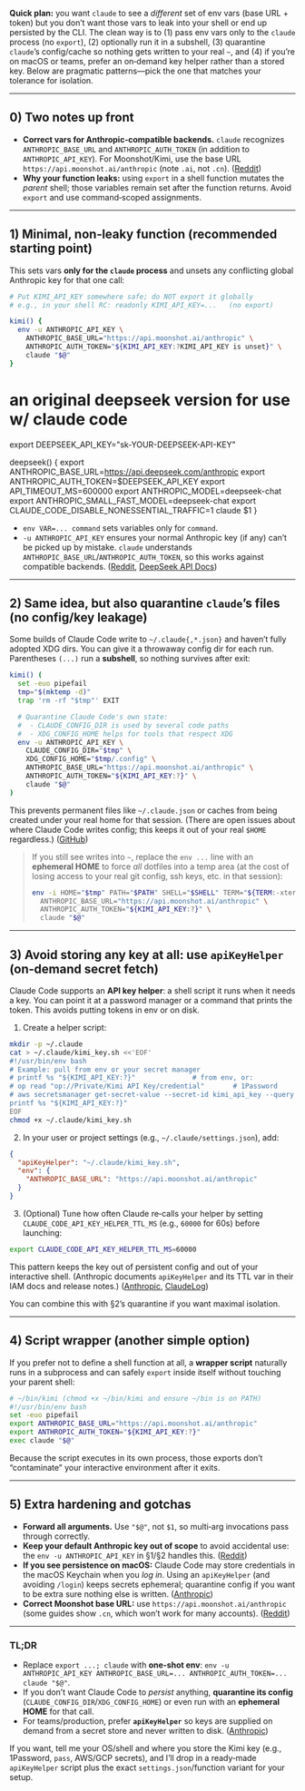 **Quick plan:** you want `claude` to see a *different* set of env vars (base URL + token) but you don’t want those vars to leak into your shell or end up persisted by the CLI. The clean way is to (1) pass env vars only to the `claude` process (no `export`), (2) optionally run it in a subshell, (3) quarantine `claude`’s config/cache so nothing gets written to your real `~`, and (4) if you’re on macOS or teams, prefer an on‑demand key helper rather than a stored key. Below are pragmatic patterns—pick the one that matches your tolerance for isolation.

---

## 0) Two notes up front

* **Correct vars for Anthropic‑compatible backends.** `claude` recognizes `ANTHROPIC_BASE_URL` and `ANTHROPIC_AUTH_TOKEN` (in addition to `ANTHROPIC_API_KEY`). For Moonshot/Kimi, use the base URL `https://api.moonshot.ai/anthropic` (note `.ai`, not `.cn`). ([Reddit][1])
* **Why your function leaks:** using `export` in a shell function mutates the *parent* shell; those variables remain set after the function returns. Avoid `export` and use command‑scoped assignments.

---

## 1) Minimal, non‑leaky function (recommended starting point)

This sets vars **only for the `claude` process** and unsets any conflicting global Anthropic key for that one call:

```bash
# Put KIMI_API_KEY somewhere safe; do NOT export it globally
# e.g., in your shell RC: readonly KIMI_API_KEY=...   (no export)

kimi() {
  env -u ANTHROPIC_API_KEY \
    ANTHROPIC_BASE_URL="https://api.moonshot.ai/anthropic" \
    ANTHROPIC_AUTH_TOKEN="${KIMI_API_KEY:?KIMI_API_KEY is unset}" \
    claude "$@"
}
```

# an original deepseek version for use w/ claude code
export DEEPSEEK_API_KEY="sk-YOUR-DEEPSEEK-API-KEY"

deepseek() {
    export ANTHROPIC_BASE_URL=https://api.deepseek.com/anthropic
    export ANTHROPIC_AUTH_TOKEN=$DEEPSEEK_API_KEY
    export API_TIMEOUT_MS=600000
    export ANTHROPIC_MODEL=deepseek-chat
    export ANTHROPIC_SMALL_FAST_MODEL=deepseek-chat
    export CLAUDE_CODE_DISABLE_NONESSENTIAL_TRAFFIC=1
    claude $1
}


* `env VAR=... command` sets variables only for `command`.
* `-u ANTHROPIC_API_KEY` ensures your normal Anthropic key (if any) can’t be picked up by mistake.
  `claude` understands `ANTHROPIC_BASE_URL`/`ANTHROPIC_AUTH_TOKEN`, so this works against compatible backends. ([Reddit][1], [DeepSeek API Docs][2])

---

## 2) Same idea, but also quarantine `claude`’s files (no config/key leakage)

Some builds of Claude Code write to `~/.claude{,*.json}` and haven’t fully adopted XDG dirs. You can give it a throwaway config dir for each run. Parentheses `(...)` run a **subshell**, so nothing survives after exit:

```bash
kimi() (
  set -euo pipefail
  tmp="$(mktemp -d)"
  trap 'rm -rf "$tmp"' EXIT

  # Quarantine Claude Code's own state:
  #  - CLAUDE_CONFIG_DIR is used by several code paths
  #  - XDG_CONFIG_HOME helps for tools that respect XDG
  env -u ANTHROPIC_API_KEY \
    CLAUDE_CONFIG_DIR="$tmp" \
    XDG_CONFIG_HOME="$tmp/.config" \
    ANTHROPIC_BASE_URL="https://api.moonshot.ai/anthropic" \
    ANTHROPIC_AUTH_TOKEN="${KIMI_API_KEY:?}" \
    claude "$@"
)
```

This prevents permanent files like `~/.claude.json` or caches from being created under your real home for that session. (There are open issues about where Claude Code writes config; this keeps it out of your real `$HOME` regardless.) ([GitHub][3])

> If you still see writes into `~`, replace the `env ...` line with an **ephemeral HOME** to force *all* dotfiles into a temp area (at the cost of losing access to your real git config, ssh keys, etc. in that session):
>
> ```bash
> env -i HOME="$tmp" PATH="$PATH" SHELL="$SHELL" TERM="${TERM:-xterm-256color}" \
>   ANTHROPIC_BASE_URL="https://api.moonshot.ai/anthropic" \
>   ANTHROPIC_AUTH_TOKEN="${KIMI_API_KEY:?}" \
>   claude "$@"
> ```

---

## 3) Avoid storing any key at all: use `apiKeyHelper` (on‑demand secret fetch)

Claude Code supports an **API key helper**: a shell script it runs when it needs a key. You can point it at a password manager or a command that prints the token. This avoids putting tokens in env or on disk.

1. Create a helper script:

```bash
mkdir -p ~/.claude
cat > ~/.claude/kimi_key.sh <<'EOF'
#!/usr/bin/env bash
# Example: pull from env or your secret manager
# printf %s "${KIMI_API_KEY:?}"              # from env, or:
# op read "op://Private/Kimi API Key/credential"       # 1Password
# aws secretsmanager get-secret-value --secret-id kimi_api_key --query SecretString --output text
printf %s "${KIMI_API_KEY:?}"
EOF
chmod +x ~/.claude/kimi_key.sh
```

2. In your user or project settings (e.g., `~/.claude/settings.json`), add:

```json
{
  "apiKeyHelper": "~/.claude/kimi_key.sh",
  "env": {
    "ANTHROPIC_BASE_URL": "https://api.moonshot.ai/anthropic"
  }
}
```

3. (Optional) Tune how often Claude re‑calls your helper by setting
   `CLAUDE_CODE_API_KEY_HELPER_TTL_MS` (e.g., `60000` for 60s) before launching:

```bash
export CLAUDE_CODE_API_KEY_HELPER_TTL_MS=60000
```

This pattern keeps the key out of persistent config and out of your interactive shell. (Anthropic documents `apiKeyHelper` and its TTL var in their IAM docs and release notes.) ([Anthropic][4], [ClaudeLog][5])

You can combine this with §2’s quarantine if you want maximal isolation.

---

## 4) Script wrapper (another simple option)

If you prefer not to define a shell function at all, a **wrapper script** naturally runs in a subprocess and can safely `export` inside itself without touching your parent shell:

```bash
# ~/bin/kimi (chmod +x ~/bin/kimi and ensure ~/bin is on PATH)
#!/usr/bin/env bash
set -euo pipefail
export ANTHROPIC_BASE_URL="https://api.moonshot.ai/anthropic"
export ANTHROPIC_AUTH_TOKEN="${KIMI_API_KEY:?}"
exec claude "$@"
```

Because the script executes in its own process, those exports don’t “contaminate” your interactive environment after it exits.

---

## 5) Extra hardening and gotchas

* **Forward all arguments.** Use `"$@"`, not `$1`, so multi‑arg invocations pass through correctly.
* **Keep your default Anthropic key out of scope** to avoid accidental use: the `env -u ANTHROPIC_API_KEY` in §1/§2 handles this. ([Reddit][1])
* **If you see persistence on macOS:** Claude Code may store credentials in the macOS Keychain when you *log in*. Using an `apiKeyHelper` (and avoiding `/login`) keeps secrets ephemeral; quarantine config if you want to be extra sure nothing else is written. ([Anthropic][4])
* **Correct Moonshot base URL:** use `https://api.moonshot.ai/anthropic` (some guides show `.cn`, which won’t work for many accounts). ([Reddit][1])

---

### TL;DR

* Replace `export ...; claude` with **one‑shot env**:
  `env -u ANTHROPIC_API_KEY ANTHROPIC_BASE_URL=... ANTHROPIC_AUTH_TOKEN=... claude "$@"`.
* If you don’t want Claude Code to *persist* anything, **quarantine its config** (`CLAUDE_CONFIG_DIR`/`XDG_CONFIG_HOME`) or even run with an **ephemeral HOME** for that call.
* For teams/production, prefer **`apiKeyHelper`** so keys are supplied on demand from a secret store and never written to disk. ([Anthropic][4])

If you want, tell me your OS/shell and where you store the Kimi key (e.g., 1Password, `pass`, AWS/GCP secrets), and I’ll drop in a ready‑made `apiKeyHelper` script plus the exact `settings.json`/function variant for your setup.

[1]: https://www.reddit.com/r/ClaudeAI/comments/1lp8g4w/how_to_find_claude_code_environment_variables_and/?utm_source=chatgpt.com "How to find Claude Code environment variables and options"
[2]: https://api-docs.deepseek.com/guides/anthropic_api?utm_source=chatgpt.com "Anthropic API"
[3]: https://github.com/anthropics/claude-code/issues/1455 "Claude Code does not respect the XDG Base Directory specification · Issue #1455 · anthropics/claude-code · GitHub"
[4]: https://docs.anthropic.com/en/docs/claude-code/iam "Identity and Access Management - Anthropic"
[5]: https://www.claudelog.com/faqs/claude-code-release-notes/?utm_source=chatgpt.com "claude-code-release-notes"

